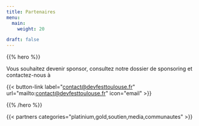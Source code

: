 ```yaml
---
title: Partenaires
menu:
  main:
    weight: 20

draft: false
---
```


{{% hero %}}

Vous souhaitez devenir sponsor, consultez notre dossier de sponsoring et contactez-nous à

{{< button-link label="contact@devfesttoulouse.fr"
                url="mailto:contact@devfesttoulouse.fr"
                icon="email" >}} 

{{% /hero %}}

<!-- Parteners list -->

{{< partners categories="platinium,gold,soutien,media,communautes" >}}